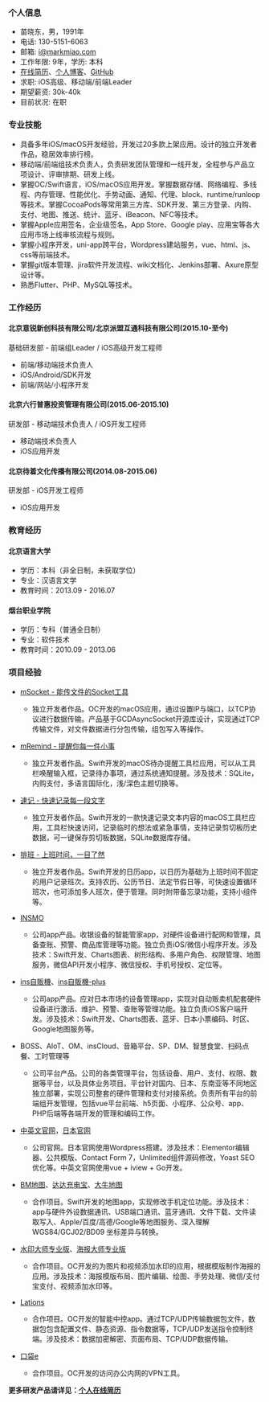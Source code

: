 ### 个人信息

* 苗晓东，男，1991年
* 电话: 130-5151-6063
* 邮箱: i@markmiao.com
* 工作年限: 9年，学历: 本科
* [在线简历](https://resume.markmiao.com/)、[个人博客](https://blog.markmiao.com/)、[GitHub](https://github.com/mxdios)
* 求职: iOS高级、移动端/前端Leader
* 期望薪资: 30k-40k
* 目前状况: 在职

### 专业技能

* 具备多年iOS/macOS开发经验，开发过20多款上架应用。设计的独立开发者作品，稳居效率排行榜。
* 移动端/前端组技术负责人，负责研发团队管理和一线开发，全程参与产品立项设计、评审排期、研发上线。
* 掌握OC/Swift语言，iOS/macOS应用开发。掌握数据存储、网络编程、多线程、内存管理、性能优化、手势动画、通知、代理、block、runtime/runloop等技术。掌握CocoaPods等常用第三方库、SDK开发、第三方登录、内购、支付、地图、推送、统计、蓝牙、iBeacon、NFC等技术。
* 掌握Apple应用签名，企业级签名，App Store、Google play、应用宝等各大应用市场上线审核流程与规则。
* 掌握小程序开发，uni-app跨平台，Wordpress建站服务，vue、html、js、css等前端技术。
* 掌握git版本管理、jira软件开发流程、wiki文档化、Jenkins部署、Axure原型设计等。
* 熟悉Flutter、PHP、MySQL等技术。

### 工作经历

#### 北京意锐新创科技有限公司/北京派盟互通科技有限公司(2015.10-至今)

基础研发部 - 前端组Leader / iOS高级开发工程师

* 前端/移动端技术负责人
* iOS/Android/SDK开发
* 前端/网站/小程序开发

#### 北京六行普惠投资管理有限公司(2015.06-2015.10)

研发部 - 移动端技术负责人 / iOS开发工程师

* 移动端技术负责人
* iOS应用开发

#### 北京待着文化传播有限公司(2014.08-2015.06)

研发部 - iOS开发工程师

* iOS应用开发

### 教育经历

#### 北京语言大学

- 学历：本科（非全日制，未获取学位）
- 专业：汉语言文学
- 教育时间：2013.09 - 2016.07

#### 烟台职业学院

- 学历：专科（普通全日制）
- 专业：软件技术
- 教育时间：2010.09 - 2013.06

### 项目经验

* [mSocket - 能传文件的Socket工具](https://apps.apple.com/cn/app/id1576144037?mt=12)
  * 独立开发者作品。OC开发的macOS应用，通过设置IP与端口，以TCP协议进行数据传输。产品基于GCDAsyncSocket开源库设计，实现通过TCP传输文件，对文件数据进行分包传输，组包写入等操作。

* [mRemind - 提醒你每一件小事](https://apps.apple.com/cn/app/id1449698904?mt=12)
  * 独立开发者作品。Swift开发的macOS待办提醒工具栏应用，可以从工具栏唤醒输入框，记录待办事项，通过系统通知提醒。涉及技术：SQLite，内购支付，多语言国际化，浅/深色主题切换等。

* [速记 - 快速记录每一段文字](https://apps.apple.com/cn/app/id1263819789)
  * 独立开发者作品。Swift开发的一款快速记录文本内容的macOS工具栏应用，工具栏快速访问，记录临时的想法或紧急事情，支持记录剪切板历史数据，可一键保存剪切板数据，SQLite数据库存储。
    
* [排班 - 上班时间，一目了然](https://itunes.apple.com/cn/app/id1221228242?mt=8)
  * 独立开发者作品。Swift开发的日历app，以日历为基础为上班时间不固定的用户记录班次。支持农历、公历节日、法定节假日等，可快速设置循环班次，也可添加多人班次，便于管理。同时附带备忘录功能，支持小组件等。
    
* [INSMO](https://apps.apple.com/cn/app/inspos/id1472816651)
  * 公司app产品。收银设备的智能管家app，对硬件设备进行配网和管理，具备查账、预警、商品库管理等功能。独立负责iOS/微信小程序开发。涉及技术：Swift开发、Charts图表、树形结构、多用户角色、权限管理、地图服务，微信API开发小程序、微信授权、手机号授权、定位等。
    
* [ins自販機](https://apps.apple.com/cn/app/id1581721289)、[ins自販機-plus](https://apps.apple.com/cn/app/id6449175949)
  * 公司app产品。应对日本市场的设备管理app，实现对自动贩卖机配套硬件设备进行激活、维护、预警、查账等管理功能。独立负责iOS客户端开发。涉及技术：Swift开发、Charts图表、蓝牙、日本小票编码、时区、Google地图服务等。
    
* BOSS、AIoT、OM、insCloud、音箱平台、SP、DM、智慧食堂、扫码点餐、工时管理等
  * 公司平台产品。公司的各类管理平台，包括设备、用户、支付、权限、数据等平台，以及具体业务项目。平台针对国内、日本、东南亚等不同地区独立部署，实现公司整套的硬件管理和支付对接系统。负责所有平台的前端组开发管理，包括vue平台前端、h5页面、小程序、公众号、app、PHP后端等各端开发的管理和编码工作。

* [中英文官网](https://inspiry.cn)，[日本官网](https://inspiry.jp)
  * 公司官网。日本官网使用Wordpress搭建。涉及技术：Elementor编辑器、公共模版、Contact Form 7，Unlimited组件源码修改，Yoast SEO优化等。中英文官网使用vue + iview + Go开发。
    
* [BM地图](https://apps.apple.com/cn/app/id6449738662)、[达达充电宝](https://apps.apple.com/cn/app/id1530127427)、[大牛地图](https://apps.apple.com/cn/app/id1619736297)
  * 合作项目。Swift开发的地图app，实现修改手机定位功能。涉及技术：app与硬件外设数据通讯、USB端口通讯、蓝牙通讯、文件下载、文件读取写入、Apple/百度/高德/Google等地图服务、深入理解 WGS84/GCJ02/BD09 坐标差异与转换。

* [水印大师专业版](https://apps.apple.com/cn/app/id1503308277)、[海报大师专业版](https://apps.apple.com/cn/app/id1247401981)
  * 合作项目。OC开发的为图片和视频添加水印的应用，根据模版制作海报的应用。涉及技术：海报模版布局、图片编辑、绘图、手势处理、微信/支付宝支付、视频添加水印等。
    
* [Lations](https://apps.apple.com/cn/app/lations/id1257364252)
  * 合作项目。OC开发的智能中控app。通过TCP/UDP传输数据包文件，数据包包含配置文件、静态资源、指令数据等，TCP/UDP发送指令控制终端。涉及技术：数据加密解密、页面布局、TCP/UDP数据传输。

* [口袋e](https://apps.apple.com/gb/app/id1473958090)
  * 合作项目。OC开发的访问办公内网的VPN工具。

**更多研发产品请详见：[个人在线简历](https://resume.markmiao.com/)**
